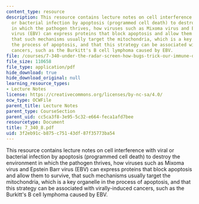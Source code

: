 ```yaml
---
content_type: resource
description: This resource contains lecture notes on cell interference with viral
  or bacterial infection by apoptosis (programmed cell death) to destroy the environment
  in which the pathogen thrives, how viruses such as Mixoma virus and Epstein Barr
  virus (EBV) can express proteins that block apoptosis and allow them to survive,
  that such mechanisms usually target the mitochondria, which is a key organelle in
  the process of apoptosis, and that this strategy can be associated with virally-induced
  cancers, such as the Burkitt's B cell lymphoma caused by EBV.
file: /courses/7-340-under-the-radar-screen-how-bugs-trick-our-immune-defenses-spring-2007/3f2eb91cb875c75143df87f35773ba54_7_340_8.pdf
file_size: 110658
file_type: application/pdf
hide_download: true
hide_download_original: null
learning_resource_types:
- Lecture Notes
license: https://creativecommons.org/licenses/by-nc-sa/4.0/
ocw_type: OCWFile
parent_title: Lecture Notes
parent_type: CourseSection
parent_uid: cc5ca3f8-3e95-5c32-e664-feca1afd7bee
resourcetype: Document
title: 7_340_8.pdf
uid: 3f2eb91c-b875-c751-43df-87f35773ba54
---
```

This resource contains lecture notes on cell interference with viral or bacterial infection by apoptosis (programmed cell death) to destroy the environment in which the pathogen thrives, how viruses such as Mixoma virus and Epstein Barr virus (EBV) can express proteins that block apoptosis and allow them to survive, that such mechanisms usually target the mitochondria, which is a key organelle in the process of apoptosis, and that this strategy can be associated with virally-induced cancers, such as the Burkitt's B cell lymphoma caused by EBV.